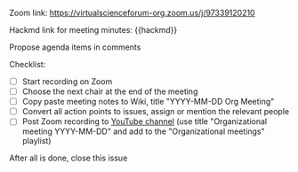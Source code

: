 Zoom link:  https://virtualscienceforum-org.zoom.us/j/97339120210

Hackmd link for meeting minutes: {{hackmd}}

Propose agenda items in comments

Checklist:
- [ ] Start recording on Zoom
- [ ] Choose the next chair at the end of the meeting
- [ ] Copy paste meeting notes to Wiki, title "YYYY-MM-DD Org Meeting"
- [ ] Convert all action points to issues, assign or mention the relevant people
- [ ] Post Zoom recording to [YouTube channel](https://www.youtube.com/channel/UCvQEx4iW7u_x3jX742kUZLw) (use title "Organizational meeting YYYY-MM-DD" and add to the "Organizational meetings" playlist)

After all is done, close this issue
